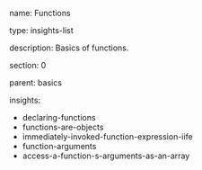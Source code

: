 name: Functions

type: insights-list

description: Basics of functions.

section: 0

parent: basics

insights:
  - declaring-functions
  - functions-are-objects
  - immediately-invoked-function-expression-iife
  - function-arguments
  - access-a-function-s-arguments-as-an-array
